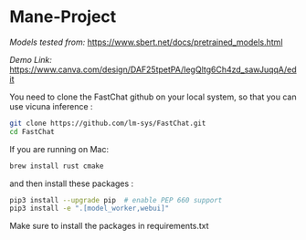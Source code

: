 # Mane-Project

*Models tested from:* https://www.sbert.net/docs/pretrained_models.html

*Demo Link:* https://www.canva.com/design/DAF25tpetPA/IegQltg6Ch4zd_sawJuqqA/edit


You need to clone the FastChat github on your local system, so that you can use vicuna inference : 

```bash
git clone https://github.com/lm-sys/FastChat.git
cd FastChat
```

If you are running on Mac:
```bash
brew install rust cmake
```

and then install these packages : 

```bash
pip3 install --upgrade pip  # enable PEP 660 support
pip3 install -e ".[model_worker,webui]"
```


Make sure to install the packages in requirements.txt
